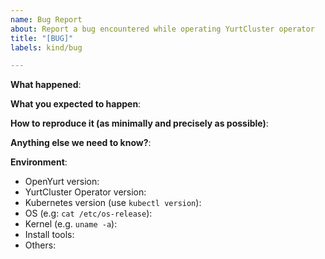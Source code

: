 ```yaml
---
name: Bug Report
about: Report a bug encountered while operating YurtCluster operator
title: "[BUG]"
labels: kind/bug

---
```


<!-- Please use this template while reporting a bug and provide as much info as possible. Not doing so may result in your bug not being addressed in a timely manner. Thanks! -->

**What happened**:

**What you expected to happen**:

**How to reproduce it (as minimally and precisely as possible)**:

**Anything else we need to know?**:

**Environment**:
- OpenYurt version:
- YurtCluster Operator version:
- Kubernetes version (use `kubectl version`):
- OS (e.g: `cat /etc/os-release`):
- Kernel (e.g. `uname -a`):
- Install tools:
- Others:

